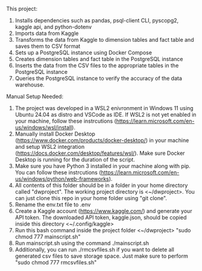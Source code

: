 This project:

1. Installs dependencies such as pandas, psql-client CLI, pyscopg2, kaggle api, and python-dotenv
2. Imports data from Kaggle
3. Transforms the data from Kaggle to dimension tables and fact table and saves them to CSV format
4. Sets up a PostgreSQL instance using Docker Compose
5. Creates dimension tables and fact table in the PostgreSQL instance
6. Inserts the data from the CSV files to the appropriate tables in the PostgreSQL instance
7. Queries the PostgreSQL instance to verify the accuracy of the data warehouse.

Manual Setup Needed:

1. The project was developed in a WSL2 enivronment in Windows 11 using Ubuntu 24.04 as distro and VSCode as IDE. If WSL2 is not yet enabled in your machine, follow these instrcutions (https://learn.microsoft.com/en-us/windows/wsl/install).
2. Manually install Docker Desktop (https://www.docker.com/products/docker-desktop/) in your machine and setup WSL2 integration (https://docs.docker.com/desktop/features/wsl/). Make sure Docker Desktop is running for the duration of the script.
3. Make sure you have Python 3 installed in your machine along with pip. You can follow these instrcutions (https://learn.microsoft.com/en-us/windows/python/web-frameworks).
4. All contents of this folder should be in a folder in your home directory called "dwproject". The working project directory is <~/dwproject>. You can just clone this repo in your home folder using "git clone".
5. Rename the env.txt file to .env
6. Create a Kaggle account (https://www.kaggle.com/) and generate your API token. The downloaded API token, kaggle.json, should be copied inside this directory <~/.config/kaggle>
7. Run this bash command inside the project folder <~/dwproject> "sudo chmod 777 mainscript.sh"
8. Run mainscript.sh using the command ./mainscript.sh
9. Additionally, you can run ./rmcsvfiles.sh if you want to delete all generated csv files to save storage space. Just make sure to perform "sudo chmod 777 rmcsvfiles.sh"